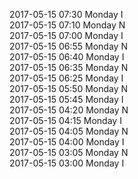 2017-05-15 07:30 Monday  I  
2017-05-15 07:10 Monday  N  
2017-05-15 07:00 Monday  I  
2017-05-15 06:55 Monday  N  
2017-05-15 06:40 Monday  I  
2017-05-15 06:35 Monday  N  
2017-05-15 06:25 Monday  I  
2017-05-15 05:50 Monday  N  
2017-05-15 05:45 Monday  I  
2017-05-15 04:20 Monday  N  
2017-05-15 04:15 Monday  I  
2017-05-15 04:05 Monday  N  
2017-05-15 04:00 Monday  I  
2017-05-15 03:05 Monday  N  
2017-05-15 03:00 Monday  I  
